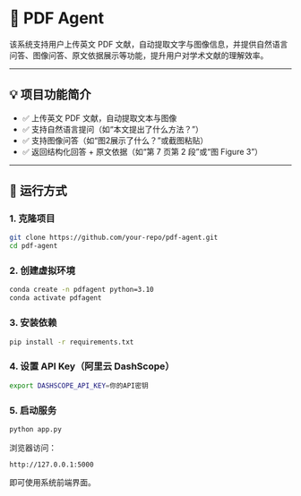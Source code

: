 # 📄 PDF Agent

该系统支持用户上传英文 PDF 文献，自动提取文字与图像信息，并提供自然语言问答、图像问答、原文依据展示等功能，提升用户对学术文献的理解效率。

---

## 💡 项目功能简介

- ✅ 上传英文 PDF 文献，自动提取文本与图像
- ✅ 支持自然语言提问（如“本文提出了什么方法？”）
- ✅ 支持图像问答（如“图2展示了什么？”或截图粘贴）
- ✅ 返回结构化回答 + 原文依据（如“第 7 页第 2 段”或“图 Figure 3”）

---

## 🚀 运行方式

### 1. 克隆项目

```bash
git clone https://github.com/your-repo/pdf-agent.git
cd pdf-agent
```

### 2. 创建虚拟环境

```bash
conda create -n pdfagent python=3.10
conda activate pdfagent
```

### 3. 安装依赖

```bash
pip install -r requirements.txt
```

### 4. 设置 API Key（阿里云 DashScope）

```bash
export DASHSCOPE_API_KEY=你的API密钥
```

### 5. 启动服务

```bash
python app.py
```

浏览器访问：

```
http://127.0.0.1:5000
```

即可使用系统前端界面。
